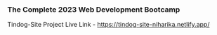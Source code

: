 ### The Complete 2023 Web Development Bootcamp

Tindog-Site Project Live Link - https://tindog-site-niharika.netlify.app/